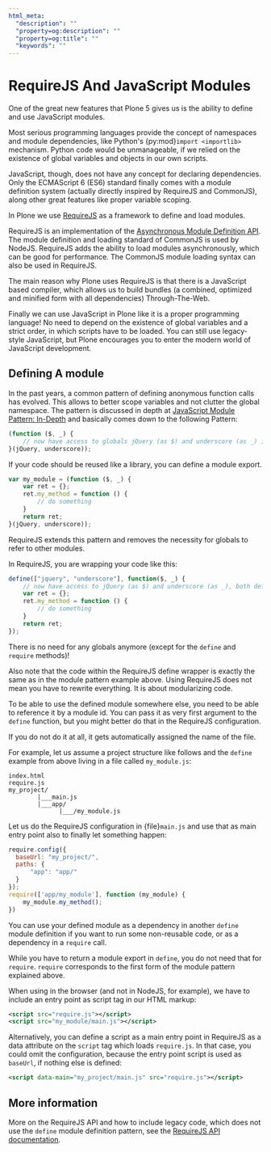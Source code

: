 ```yaml
---
html_meta:
  "description": ""
  "property=og:description": ""
  "property=og:title": ""
  "keywords": ""
---
```


# RequireJS And JavaScript Modules

One of the great new features that Plone 5 gives us is the ability to define and use JavaScript modules.

Most serious programming languages provide the concept of namespaces and module dependencies, like Python's {py:mod}`import <importlib>` mechanism.
Python code would be unmanageable, if we relied on the existence of global variables and objects in our own scripts.

JavaScript, though, does not have any concept for declaring dependencies.
Only the ECMAScript 6 (ES6) standard finally comes with a module definition system (actually directly inspired by RequireJS and CommonJS), along other great features like proper variable scoping.

In Plone we use [RequireJS](https://requirejs.org/) as a framework to define and load modules.

RequireJS is an implementation of the [Asynchronous Module Definition API](https://github.com/amdjs/amdjs-api/blob/master/AMD.md).
The module definition and loading standard of CommonJS is used by NodeJS.
RequireJS adds the ability to load modules asynchronously, which can be good for performance.
The CommonJS module loading syntax can also be used in RequireJS.

The main reason why Plone uses RequireJS is that there is a JavaScript based compiler, which allows us to build bundles (a combined, optimized and minified form with all dependencies) Through-The-Web.

Finally we can use JavaScript in Plone like it is a proper programming language!
No need to depend on the existence of global variables and a strict order, in which scripts have to be loaded.
You can still use legacy-style JavaScript, but Plone encourages you to enter the modern world of JavaScript development.

## Defining A module

In the past years, a common pattern of defining anonymous function calls has evolved.
This allows to better scope variables and not clutter the global namespace.
The pattern is discussed in depth at [JavaScript Module Pattern: In-Depth](http://www.adequatelygood.com/JavaScript-Module-Pattern-In-Depth.html) and basically comes down to the following Pattern:

```javascript
(function ($, _) {
    // now have access to globals jQuery (as $) and underscore (as _) in this code.
}(jQuery, underscore));
```

If your code should be reused like a library, you can define a module export.

```javascript
var my_module = (function ($, _) {
    var ret = {};
    ret.my_method = function () {
        // do something
    }
    return ret;
}(jQuery, underscore));
```

RequireJS extends this pattern and removes the necessity for globals to refer to other modules.

In RequireJS, you are wrapping your code like this:

```javascript
define(["jquery", "underscore"], function($, _) {
    // now have access to jQuery (as $) and underscore (as _), both defined as modules in the RequireJS configuration.
    var ret = {};
    ret.my_method = function () {
        // do something
    }
    return ret;
});
```

There is no need for any globals anymore (except for the `define` and `require` methods)!

Also note that the code within the RequireJS define wrapper is exactly the same as in the module pattern example above.
Using RequireJS does not mean you have to rewrite everything.
It is about modularizing code.

To be able to use the defined module somewhere else, you need to be able to reference it by a module id.
You can pass it as very first argument to the `define` function, but you might better do that in the RequireJS configuration.

If you do not do it at all, it gets automatically assigned the name of the file.

For example, let us assume a project structure like follows and the `define` example from above living in a file called `my_module.js`:

```
index.html
require.js
my_project/
        |___main.js
        |___app/
              |___/my_module.js
```

Let us do the RequireJS configuration in {file}`main.js` and use that as main entry point also to finally let something happen:

```javascript
require.config({
  baseUrl: "my_project/",
  paths: {
      "app": "app/"
  }
});
require(['app/my_module'], function (my_module) {
    my_module.my_method();
})
```

You can use your defined module as a dependency in another `define` module definition if you want to run some non-reusable code, or as a dependency in a `require` call.

While you have to return a module export in `define`, you do not need that for `require`.
`require` corresponds to the first form of the module pattern explained above.

When using in the browser (and not in NodeJS, for example), we have to include an entry point as script tag in our HTML markup:

```xml
<script src="require.js"></script>
<script src="my_module/main.js"></script>
```

Alternatively, you can define a script as a main entry point in RequireJS as a data attribute on the `script` tag which loads `require.js`.
In that case, you could omit the configuration, because the entry point script is used as `baseUrl`, if nothing else is defined:

```xml
<script data-main="my_project/main.js" src="require.js"></script>
```

## More information

More on the RequireJS API and how to include legacy code, which does not use the `define` module definition pattern, see the [RequireJS API documentation](https://requirejs.org/docs/api.html#define).
